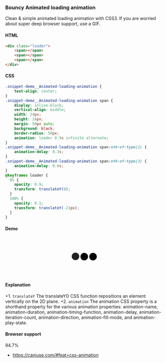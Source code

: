 ### Bouncy Animated loading animation

Clean & simple animated loading animation with CSS3. If you are worried about super deep browser support, use a GIF.

#### HTML

```html
<div class="loader">
    <span></span>
    <span></span>
    <span></span>
</div>
```

#### CSS

```css
.snippet-demo__Animated-loading-animation {
    text-align: center;    
}
.snippet-demo__Animated-loading-animation span {
    display: inline-block;
    vertical-align: middle;
    width: 24px;
    height: 24px;
    margin: 50px auto;
    background: black;
    border-radius: 50px;
    animation: loader 0.9s infinite alternate;
}
.snippet-demo__Animated-loading-animation span:nth-of-type(2) {
    animation-delay: 0.3s;
}
.snippet-demo__Animated-loading-animation span:nth-of-type(3) {
    animation-delay: 0.6s;
}
@keyframes loader {
  0% {
    opacity: 0.9;
    transform: translateY(0);
  }
  100% {
    opacity: 0.1;
    transform: translateY(-21px);
  }
}
```

#### Demo

<!-- You must create a `snippet-demo` parent block and use it as a namespace with BEM syntax. -->

<div class="snippet-demo">
  <div class="snippet-demo__Animated-loading-animation">
  	<span></span>
    <span></span>
    <span></span>
  </div>
</div>

<!-- Add your style rules here. -->

<style>
.snippet-demo__Animated-loading-animation {
    text-align: center;    
}
.snippet-demo__Animated-loading-animation span {
    display: inline-block;
    vertical-align: middle;
    width: 24px;
    height: 24px;
    margin: 50px auto;
    background: black;
    border-radius: 50px;
    animation: loader 0.9s infinite alternate;
}
.snippet-demo__Animated-loading-animation span:nth-of-type(2) {
    animation-delay: 0.3s;
}
.snippet-demo__Animated-loading-animation span:nth-of-type(3) {
    animation-delay: 0.6s;
}
@keyframes loader {
  0% {
    opacity: 0.9;
    transform: translateY(0);
  }
  100% {
    opacity: 0.1;
    transform: translateY(-21px);
  }
}
</style>

#### Explanation

<!-- Use a step-by-step (ordered) list if possible. Keep it concise. -->
+1. `translateY` The translateY() CSS function repositions an element vertically on the 2D plane.
+2. `animation` The animation CSS property is a shorthand property for the various animation properties: animation-name, animation-duration, animation-timing-function, animation-delay, animation-iteration-count, animation-direction, animation-fill-mode, and animation-play-state.

#### Browser support

<!-- Use the checkmark or the warning emoji, see the existing snippets. -->

<span class="snippet__support-note">94.7%</span>

<!-- Whenever possible, link a `caniuse` feature which allows the browser support percentage to be displayed.
If no link is provided, it defaults to 99+%. -->

* https://caniuse.com/#feat=css-animation